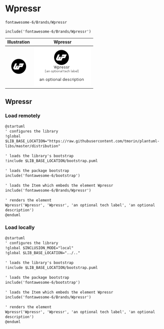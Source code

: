 # Wpressr


```text
fontawesome-6/Brands/Wpressr
```

```text
include('fontawesome-6/Brands/Wpressr')
```



| Illustration | Wpressr |
| :---: | :---: |
| ![illustration for Illustration](../../fontawesome-6/Brands/Wpressr.png) | ![illustration for Wpressr](../../fontawesome-6/Brands/Wpressr.Local.png) |




## Wpressr

### Load remotely
```plantuml
@startuml
' configures the library
!global $LIB_BASE_LOCATION="https://raw.githubusercontent.com/tmorin/plantuml-libs/master/distribution"

' loads the library's bootstrap
!include $LIB_BASE_LOCATION/bootstrap.puml

' loads the package bootstrap
include('fontawesome-6/bootstrap')

' loads the Item which embeds the element Wpressr
include('fontawesome-6/Brands/Wpressr')

' renders the element
Wpressr('Wpressr', 'Wpressr', 'an optional tech label', 'an optional description')
@enduml
```

### Load locally
```plantuml
@startuml
' configures the library
!global $INCLUSION_MODE="local"
!global $LIB_BASE_LOCATION="../.."

' loads the library's bootstrap
!include $LIB_BASE_LOCATION/bootstrap.puml

' loads the package bootstrap
include('fontawesome-6/bootstrap')

' loads the Item which embeds the element Wpressr
include('fontawesome-6/Brands/Wpressr')

' renders the element
Wpressr('Wpressr', 'Wpressr', 'an optional tech label', 'an optional description')
@enduml
```

